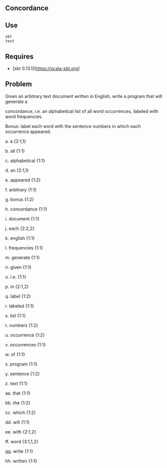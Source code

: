 Concordance
------------


Use
---------------
    sbt
    test

Requires
---------------
* [sbt 0.13.1](https://scala-sbt.org]

Problem
---------------
Given an arbitrary text document written in English, write a program that will generate a

concordance, i.e. an alphabetical list of all word occurrences, labeled with word frequencies.

Bonus: label each word with the sentence numbers in which each occurrence appeared.

a. a {2:1,1}

b. all {1:1}

c. alphabetical {1:1}

d. an {2:1,1}

e. appeared {1:2}

f. arbitrary {1:1}

g. bonus {1:2}

h. concordance {1:1}

i. document {1:1}

j. each {2:2,2}

k. english {1:1}

l. frequencies {1:1}

m. generate {1:1}

n. given {1:1}

o. i.e. {1:1}

p. in {2:1,2}

q. label {1:2}

r. labeled {1:1}

s. list {1:1}

t. numbers {1:2}

u. occurrence {1:2}

v. occurrences {1:1}

w. of {1:1}

x. program {1:1}

y. sentence {1:2}

z. text {1:1}

aa. that {1:1}

bb. the {1:2}

cc. which {1:2}

dd. will {1:1}

ee. with {2:1,2}

ff. word {3:1,1,2}

gg. write {1:1}

hh. written {1:1}
